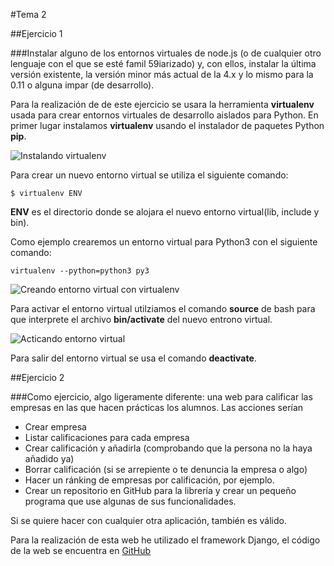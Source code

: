 #Tema 2

##Ejercicio 1

###Instalar alguno de los entornos virtuales de node.js (o de cualquier otro lenguaje con el que se esté famil 59iarizado) y, con ellos, instalar la última versión existente, la versión minor más actual de la 4.x y lo mismo para la 0.11 o alguna impar (de desarrollo).

Para la realización de de este ejercicio se usara la herramienta **virtualenv** usada para crear entornos virtuales de desarrollo aislados para Python.
En primer lugar instalamos **virtualenv** usando el instalador de paquetes Python **pip**.

![Instalando virtualenv](https://www.dropbox.com/s/w15xukb5l45cju8/Tema2_1.png?dl=1 "Instalando virtualenv")

Para crear un nuevo entorno virtual se utiliza el siguiente comando:

    $ virtualenv ENV

**ENV** es el directorio donde se alojara el nuevo entorno virtual(lib, include y bin).

Como ejemplo crearemos un entorno virtual para Python3 con el siguiente comando:

    virtualenv --python=python3 py3

![Creando entorno virtual con virtualenv](https://www.dropbox.com/s/e21xlwuug9wiw4x/Tema2_2.png?dl=1 "Creando entorno virtual con virtualenv")

Para activar el entorno virtual utilziamos el comando **source** de bash para que interprete el archivo **bin/activate** del nuevo entrono virtual.

![Acticando entorno virtual](https://www.dropbox.com/s/ycwr5yov4sta8mp/Tema2_3.png?dl=1)

Para salir del entorno virtual se usa el comando **deactivate**.


##Ejercicio 2

###Como ejercicio, algo ligeramente diferente: una web para calificar las empresas en las que hacen prácticas los alumnos. Las acciones serían 
* Crear empresa
* Listar calificaciones para cada empresa
* Crear calificación y añadirla (comprobando que la persona no la haya añadido ya) 
* Borrar calificación (si se arrepiente o te denuncia la empresa o algo)
* Hacer un ránking de empresas por calificación, por ejemplo. 
* Crear un repositorio en GitHub para la librería y crear un pequeño programa que use algunas de sus funcionalidades. 

Si se quiere hacer con cualquier otra aplicación, también es válido.



Para la realización de esta web he utilizado el framework Django, el código de la web se encuentra en [GitHub](https://github.com/adalsa91/IV_Calificar_Empresas)

